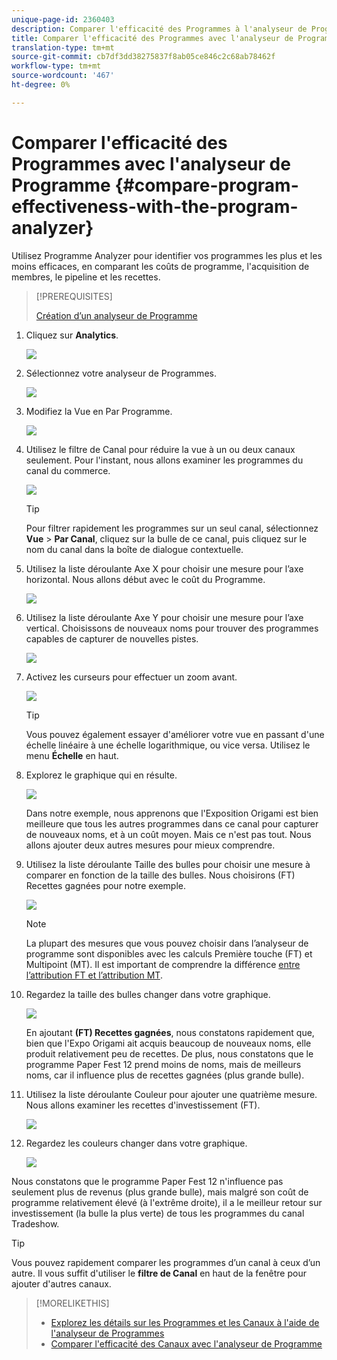 ```yaml
---
unique-page-id: 2360403
description: Comparer l'efficacité des Programmes à l'analyseur de Programme - Documentation sur le marketing - Documentation sur les produits
title: Comparer l'efficacité des Programmes avec l'analyseur de Programme
translation-type: tm+mt
source-git-commit: cb7df3dd38275837f8ab05ce846c2c68ab78462f
workflow-type: tm+mt
source-wordcount: '467'
ht-degree: 0%

---
```



# Comparer l&#39;efficacité des Programmes avec l&#39;analyseur de Programme {#compare-program-effectiveness-with-the-program-analyzer}

Utilisez Programme Analyzer pour identifier vos programmes les plus et les moins efficaces, en comparant les coûts de programme, l&#39;acquisition de membres, le pipeline et les recettes.

>[!PREREQUISITES]
>
>[Création d’un analyseur de Programme](/help/marketo/product-docs/reporting/revenue-cycle-analytics/program-analytics/create-a-program-analyzer.md)

1. Cliquez sur **Analytics**.

   ![](assets/image2014-9-17-18-3a50-3a30.png)

1. Sélectionnez votre analyseur de Programmes.

   ![](assets/image2014-9-17-18-3a50-3a37.png)

1. Modifiez la Vue en Par Programme.

   ![](assets/image2014-9-17-18-3a50-3a44.png)

1. Utilisez le filtre de Canal pour réduire la vue à un ou deux canaux seulement. Pour l&#39;instant, nous allons examiner les programmes du canal du commerce.

   ![](assets/image2014-9-17-18-3a51-3a2.png)

   >[!TIP]
   >
   >Pour filtrer rapidement les programmes sur un seul canal, sélectionnez **Vue** > **Par Canal**, cliquez sur la bulle de ce canal, puis cliquez sur le nom du canal dans la boîte de dialogue contextuelle.

1. Utilisez la liste déroulante Axe X pour choisir une mesure pour l’axe horizontal. Nous allons début avec le coût du Programme.

   ![](assets/image2014-9-17-18-3a52-3a16.png)

1. Utilisez la liste déroulante Axe Y pour choisir une mesure pour l’axe vertical. Choisissons de nouveaux noms pour trouver des programmes capables de capturer de nouvelles pistes.

   ![](assets/image2014-9-17-18-3a52-3a26.png)

1. Activez les curseurs pour effectuer un zoom avant.

   ![](assets/image2014-9-17-18-3a53-3a9.png)

   >[!TIP]
   >
   >Vous pouvez également essayer d&#39;améliorer votre vue en passant d&#39;une échelle linéaire à une échelle logarithmique, ou vice versa. Utilisez le menu **Échelle** en haut.

1. Explorez le graphique qui en résulte.

   ![](assets/image2014-9-17-18-3a53-3a49.png)

   Dans notre exemple, nous apprenons que l&#39;Exposition Origami est bien meilleure que tous les autres programmes dans ce canal pour capturer de nouveaux noms, et à un coût moyen. Mais ce n&#39;est pas tout. Nous allons ajouter deux autres mesures pour mieux comprendre.

1. Utilisez la liste déroulante Taille des bulles pour choisir une mesure à comparer en fonction de la taille des bulles. Nous choisirons (FT) Recettes gagnées pour notre exemple.

   ![](assets/image2014-9-17-18-3a54-3a25.png)

   >[!NOTE]
   >
   >La plupart des mesures que vous pouvez choisir dans l’analyseur de programme sont disponibles avec les calculs Première touche (FT) et Multipoint (MT). Il est important de comprendre la différence [entre l’attribution FT et l’attribution MT](/help/marketo/product-docs/reporting/revenue-cycle-analytics/revenue-tools/attribution/understanding-attribution.md).

1. Regardez la taille des bulles changer dans votre graphique.

   ![](assets/image2014-9-17-18-3a54-3a57.png)

   En ajoutant **(FT) Recettes gagnées**, nous constatons rapidement que, bien que l&#39;Expo Origami ait acquis beaucoup de nouveaux noms, elle produit relativement peu de recettes. De plus, nous constatons que le programme Paper Fest 12 prend moins de noms, mais de meilleurs noms, car il influence plus de recettes gagnées (plus grande bulle).

1. Utilisez la liste déroulante Couleur pour ajouter une quatrième mesure. Nous allons examiner les recettes d&#39;investissement (FT).

   ![](assets/image2014-9-17-18-3a55-3a33.png)

1. Regardez les couleurs changer dans votre graphique.

   ![](assets/image2014-9-17-18-3a55-3a47.png)

Nous constatons que le programme Paper Fest 12 n&#39;influence pas seulement plus de revenus (plus grande bulle), mais malgré son coût de programme relativement élevé (à l&#39;extrême droite), il a le meilleur retour sur investissement (la bulle la plus verte) de tous les programmes du canal Tradeshow.

>[!TIP]
>
>Vous pouvez rapidement comparer les programmes d’un canal à ceux d’un autre. Il vous suffit d&#39;utiliser le **filtre de Canal** en haut de la fenêtre pour ajouter d&#39;autres canaux.

>[!MORELIKETHIS]
>
>* [Explorez les détails sur les Programmes et les Canaux à l&#39;aide de l&#39;analyseur de Programmes](/help/marketo/product-docs/reporting/revenue-cycle-analytics/program-analytics/explore-program-and-channel-details-with-the-program-analyzer.md)
>* [Comparer l&#39;efficacité des Canaux avec l&#39;analyseur de Programme](/help/marketo/product-docs/reporting/revenue-cycle-analytics/program-analytics/compare-channel-effectiveness-with-the-program-analyzer.md)

